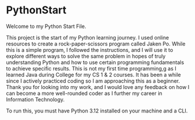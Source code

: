 # PythonStart
Welcome to my Python Start File. 


This project is the start of my Python learning journey. I used online resources to create a rock-paper-scissors program called Jaken Po. 
While this is a simple program, I followed the instructions, and I will use it to explore different ways to solve the same problem in hopes of truly understanding Python and how to use certain programming fundamentals to achieve specific results. This is not my first time programming,g as I learned Java during College for my CS 1 & 2 courses. It has been a while since I actively practiced coding so I am approaching this as a beginner. Thank you for looking into my work, and I would love any feedback on how I can become a more well-rounded coder as I further my career in Information Technology. 

To run this, you must have Python 3.12 installed on your machine and a CLI. 

